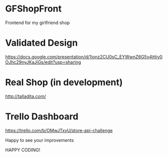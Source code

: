 # GFShopFront
Frontend for my girlfriend shop

# Validated Design 
https://docs.google.com/presentation/d/1ionz2CU0sC_EYWwnZ6G5y4jttjy0OJhc29nyJKaJiGs/edit?usp=sharing

# Real Shop (in development)
http://talladita.com/

# Trello Dashboard 
https://trello.com/b/OMwJTxyU/store-api-challenge

Happy to see your improvements

HAPPY CODING!
